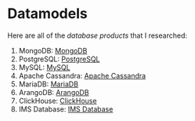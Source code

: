 # Datamodels

Here are all of the _database products_ that I researched:

1. MongoDB: [MongoDB](./MongoDB.md)
2. PostgreSQL: [PostgreSQL](./PostgreSQL.md)
3. MySQL: [MySQL](./MySQL.md)
4. Apache Cassandra: [Apache Cassandra](./ApacheCassandra.md)
5. MariaDB: [MariaDB](./MariaDB.md)
6. ArangoDB: [ArangoDB](./ArangoDB.md)
7. ClickHouse: [ClickHouse](./ClickHouse.md)
8. IMS Database: [IMS Database](./IMSDatabase.md)

